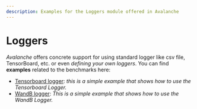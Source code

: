 ```yaml
---
description: Examples for the Loggers module offered in Avalanche
---
```


# Loggers

_Avalanche_ offers concrete support for using standard logger like csv file, TensorBoard, etc. or even  _defining your own loggers_. You can find **examples** related to the benchmarks here:&#x20;

* [Tensorboard logger](../../../examples/tensorboard\_logger.py): _this is a simple example that shows how to use the Tensorboard Logger._
* [WandB logger](../../../examples/wandb\_logger.py): _This is a simple example that shows how to use the WandB Logger._
